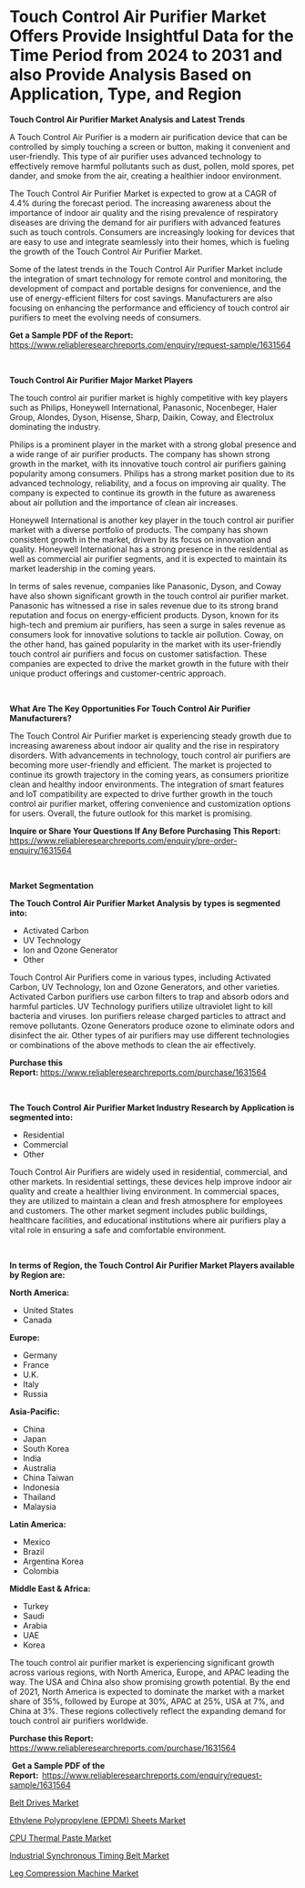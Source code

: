 <p><h1>Touch Control Air Purifier Market Offers Provide Insightful Data for the Time Period from 2024 to 2031 and also Provide Analysis Based on Application, Type, and Region</h1></p><p><strong>Touch Control Air Purifier Market Analysis and Latest Trends</strong></p>
<p><p>A Touch Control Air Purifier is a modern air purification device that can be controlled by simply touching a screen or button, making it convenient and user-friendly. This type of air purifier uses advanced technology to effectively remove harmful pollutants such as dust, pollen, mold spores, pet dander, and smoke from the air, creating a healthier indoor environment.</p><p>The Touch Control Air Purifier Market is expected to grow at a CAGR of 4.4% during the forecast period. The increasing awareness about the importance of indoor air quality and the rising prevalence of respiratory diseases are driving the demand for air purifiers with advanced features such as touch controls. Consumers are increasingly looking for devices that are easy to use and integrate seamlessly into their homes, which is fueling the growth of the Touch Control Air Purifier Market.</p><p>Some of the latest trends in the Touch Control Air Purifier Market include the integration of smart technology for remote control and monitoring, the development of compact and portable designs for convenience, and the use of energy-efficient filters for cost savings. Manufacturers are also focusing on enhancing the performance and efficiency of touch control air purifiers to meet the evolving needs of consumers.</p></p>
<p><strong>Get a Sample PDF of the Report:&nbsp;</strong> <a href="https://www.reliableresearchreports.com/enquiry/request-sample/1631564">https://www.reliableresearchreports.com/enquiry/request-sample/1631564</a></p>
<p>&nbsp;</p>
<p><strong>Touch Control Air Purifier Major Market Players</strong></p>
<p><p>The touch control air purifier market is highly competitive with key players such as Philips, Honeywell International, Panasonic, Nocenbeger, Haier Group, Alondes, Dyson, Hisense, Sharp, Daikin, Coway, and Electrolux dominating the industry.</p><p>Philips is a prominent player in the market with a strong global presence and a wide range of air purifier products. The company has shown strong growth in the market, with its innovative touch control air purifiers gaining popularity among consumers. Philips has a strong market position due to its advanced technology, reliability, and a focus on improving air quality. The company is expected to continue its growth in the future as awareness about air pollution and the importance of clean air increases.</p><p>Honeywell International is another key player in the touch control air purifier market with a diverse portfolio of products. The company has shown consistent growth in the market, driven by its focus on innovation and quality. Honeywell International has a strong presence in the residential as well as commercial air purifier segments, and it is expected to maintain its market leadership in the coming years.</p><p>In terms of sales revenue, companies like Panasonic, Dyson, and Coway have also shown significant growth in the touch control air purifier market. Panasonic has witnessed a rise in sales revenue due to its strong brand reputation and focus on energy-efficient products. Dyson, known for its high-tech and premium air purifiers, has seen a surge in sales revenue as consumers look for innovative solutions to tackle air pollution. Coway, on the other hand, has gained popularity in the market with its user-friendly touch control air purifiers and focus on customer satisfaction. These companies are expected to drive the market growth in the future with their unique product offerings and customer-centric approach.</p></p>
<p>&nbsp;</p>
<p><strong>What Are The Key Opportunities For Touch Control Air Purifier Manufacturers?</strong></p>
<p><p>The Touch Control Air Purifier market is experiencing steady growth due to increasing awareness about indoor air quality and the rise in respiratory disorders. With advancements in technology, touch control air purifiers are becoming more user-friendly and efficient. The market is projected to continue its growth trajectory in the coming years, as consumers prioritize clean and healthy indoor environments. The integration of smart features and IoT compatibility are expected to drive further growth in the touch control air purifier market, offering convenience and customization options for users. Overall, the future outlook for this market is promising.</p></p>
<p><strong>Inquire or Share Your Questions If Any Before Purchasing This Report:</strong> <a href="https://www.reliableresearchreports.com/enquiry/pre-order-enquiry/1631564">https://www.reliableresearchreports.com/enquiry/pre-order-enquiry/1631564</a></p>
<p>&nbsp;</p>
<p><strong>Market Segmentation</strong></p>
<p><strong>The Touch Control Air Purifier Market Analysis by types is segmented into:</strong></p>
<p><ul><li>Activated Carbon</li><li>UV Technology</li><li>Ion and Ozone Generator</li><li>Other</li></ul></p>
<p><p>Touch Control Air Purifiers come in various types, including Activated Carbon, UV Technology, Ion and Ozone Generators, and other varieties. Activated Carbon purifiers use carbon filters to trap and absorb odors and harmful particles. UV Technology purifiers utilize ultraviolet light to kill bacteria and viruses. Ion purifiers release charged particles to attract and remove pollutants. Ozone Generators produce ozone to eliminate odors and disinfect the air. Other types of air purifiers may use different technologies or combinations of the above methods to clean the air effectively.</p></p>
<p><strong>Purchase this Report:&nbsp;</strong><a href="https://www.reliableresearchreports.com/purchase/1631564">https://www.reliableresearchreports.com/purchase/1631564</a></p>
<p>&nbsp;</p>
<p><strong>The Touch Control Air Purifier Market Industry Research by Application is segmented into:</strong></p>
<p><ul><li>Residential</li><li>Commercial</li><li>Other</li></ul></p>
<p><p>Touch Control Air Purifiers are widely used in residential, commercial, and other markets. In residential settings, these devices help improve indoor air quality and create a healthier living environment. In commercial spaces, they are utilized to maintain a clean and fresh atmosphere for employees and customers. The other market segment includes public buildings, healthcare facilities, and educational institutions where air purifiers play a vital role in ensuring a safe and comfortable environment.</p></p>
<p>&nbsp;</p>
<p><strong>In terms of Region, the Touch Control Air Purifier Market Players available by Region are:</strong></p>
<p>
    <p> <strong> North America: </strong>
        <ul>
            <li>United States</li>
            <li>Canada</li>
        </ul>
        </p> 
    <p> <strong> Europe: </strong>
        <ul>
            <li>Germany</li>
            <li>France</li>
            <li>U.K.</li>
            <li>Italy</li>
            <li>Russia</li>
        </ul>
        </p> 
    <p> <strong> Asia-Pacific: </strong>
        <ul>
            <li>China</li>
            <li>Japan</li>
            <li>South Korea</li>
            <li>India</li>
            <li>Australia</li>
            <li>China Taiwan</li>
            <li>Indonesia</li>
            <li>Thailand</li>
            <li>Malaysia</li>
        </ul>
        </p> 
    <p> <strong> Latin America: </strong>
        <ul>
            <li>Mexico</li>
            <li>Brazil</li>
            <li>Argentina Korea</li>
            <li>Colombia</li>
        </ul>
        </p> 
    <p> <strong> Middle East & Africa: </strong>
        <ul>
            <li>Turkey</li>
            <li>Saudi</li>
            <li>Arabia</li>
            <li>UAE</li>
            <li>Korea</li>
        </ul>
    </p>
    </p>
<p><p>The touch control air purifier market is experiencing significant growth across various regions, with North America, Europe, and APAC leading the way. The USA and China also show promising growth potential. By the end of 2021, North America is expected to dominate the market with a market share of 35%, followed by Europe at 30%, APAC at 25%, USA at 7%, and China at 3%. These regions collectively reflect the expanding demand for touch control air purifiers worldwide.</p></p>
<p><strong>Purchase this Report: </strong><a href="https://www.reliableresearchreports.com/purchase/1631564">https://www.reliableresearchreports.com/purchase/1631564</a></p>
<p>&nbsp;<strong>Get a Sample PDF of the Report:&nbsp;&nbsp;</strong><a href="https://www.reliableresearchreports.com/enquiry/request-sample/1631564">https://www.reliableresearchreports.com/enquiry/request-sample/1631564</a></p>
<p><strong></strong></p>
<p><p><a href="https://natural-crush-b99.notion.site/Belt-Drives-Market-Research-Report-Provides-thorough-Industry-Overview-which-offers-an-In-Depth-Ana-863e2d18bc9543d6ad0e89b4775f2a81">Belt Drives Market</a></p><p><a href="https://boundless-drawbridge-702.notion.site/Ethylene-Polypropylene-EPDM-Sheets-Market-Research-Report-Unlocks-Analysis-on-the-Market-Financial-0f13aafbef5e4a04a7a115d447e7e77b">Ethylene Polypropylene (EPDM) Sheets Market</a></p><p><a href="https://view.publitas.com/reportprime-1/cpu-thermal-paste-market-offers-provide-insightful-data-for-the-time-period-from-2024-to-2031-and-also-provide-analysis-based-on-application-type-and-region/">CPU Thermal Paste Market</a></p><p><a href="https://gamy-alyssum-396.notion.site/Industrial-Synchronous-Timing-Belt-Market-Provides-Detailed-Segmentation-of-this-Market-based-on-Typ-3db3d70f8c444fcd9a5a2eecf57dae0e">Industrial Synchronous Timing Belt Market</a></p><p><a href="https://view.publitas.com/reportprime-1/leg-compression-machine-market-size-2024-2031-global-industrial-analysis-key-geographical-regions-market-share-top-key-players-product-types-and-forecast-research-report/">Leg Compression Machine Market</a></p></p>